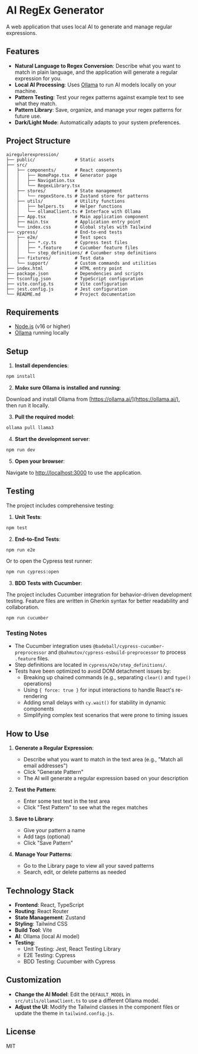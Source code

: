 # AI RegEx Generator

A web application that uses local AI to generate and manage regular expressions.

## Features

- **Natural Language to Regex Conversion**: Describe what you want to match in plain language, and the application will generate a regular expression for you.
- **Local AI Processing**: Uses [Ollama](https://ollama.ai/) to run AI models locally on your machine.
- **Pattern Testing**: Test your regex patterns against example text to see what they match.
- **Pattern Library**: Save, organize, and manage your regex patterns for future use.
- **Dark/Light Mode**: Automatically adapts to your system preferences.

## Project Structure

```
airegulerexpression/
├── public/               # Static assets
├── src/
│   ├── components/       # React components
│   │   ├── HomePage.tsx  # Generator page
│   │   ├── Navigation.tsx 
│   │   └── RegexLibrary.tsx 
│   ├── stores/           # State management
│   │   └── regexStore.ts # Zustand store for patterns
│   ├── utils/            # Utility functions
│   │   ├── helpers.ts    # Helper functions
│   │   └── ollamaClient.ts # Interface with Ollama
│   ├── App.tsx           # Main application component
│   ├── main.tsx          # Application entry point
│   └── index.css         # Global styles with Tailwind
├── cypress/              # End-to-end tests
│   ├── e2e/              # Test specs
│   │   ├── *.cy.ts       # Cypress test files
│   │   ├── *.feature     # Cucumber feature files
│   │   └── step_definitions/ # Cucumber step definitions
│   ├── fixtures/         # Test data
│   └── support/          # Custom commands and utilities
├── index.html            # HTML entry point
├── package.json          # Dependencies and scripts
├── tsconfig.json         # TypeScript configuration
├── vite.config.ts        # Vite configuration
├── jest.config.js        # Jest configuration
└── README.md             # Project documentation
```

## Requirements

- [Node.js](https://nodejs.org/) (v16 or higher)
- [Ollama](https://ollama.ai/) running locally

## Setup

1. **Install dependencies**:

```bash
npm install
```

2. **Make sure Ollama is installed and running**:

Download and install Ollama from [https://ollama.ai/](https://ollama.ai/), then run it locally.

3. **Pull the required model**:

```bash
ollama pull llama3
```

4. **Start the development server**:

```bash
npm run dev
```

5. **Open your browser**:

Navigate to [http://localhost:3000](http://localhost:3000) to use the application.

## Testing

The project includes comprehensive testing:

1. **Unit Tests**:

```bash
npm test
```

2. **End-to-End Tests**:

```bash
npm run e2e
```

Or to open the Cypress test runner:

```bash
npm run cypress:open
```

3. **BDD Tests with Cucumber**:

The project includes Cucumber integration for behavior-driven development testing.
Feature files are written in Gherkin syntax for better readability and collaboration.

```bash
npm run cucumber
```

### Testing Notes

- The Cucumber integration uses `@badeball/cypress-cucumber-preprocessor` and `@bahmutov/cypress-esbuild-preprocessor` to process `.feature` files.
- Step definitions are located in `cypress/e2e/step_definitions/`.
- Tests have been optimized to avoid DOM detachment issues by:
  - Breaking up chained commands (e.g., separating `clear()` and `type()` operations)
  - Using `{ force: true }` for input interactions to handle React's re-rendering
  - Adding small delays with `cy.wait()` for stability in dynamic components
  - Simplifying complex test scenarios that were prone to timing issues

## How to Use

1. **Generate a Regular Expression**:
   - Describe what you want to match in the text area (e.g., "Match all email addresses")
   - Click "Generate Pattern"
   - The AI will generate a regular expression based on your description

2. **Test the Pattern**:
   - Enter some test text in the test area
   - Click "Test Pattern" to see what the regex matches

3. **Save to Library**:
   - Give your pattern a name
   - Add tags (optional)
   - Click "Save Pattern"

4. **Manage Your Patterns**:
   - Go to the Library page to view all your saved patterns
   - Search, edit, or delete patterns as needed

## Technology Stack

- **Frontend**: React, TypeScript
- **Routing**: React Router
- **State Management**: Zustand
- **Styling**: Tailwind CSS
- **Build Tool**: Vite
- **AI**: Ollama (local AI model)
- **Testing**: 
  - Unit Testing: Jest, React Testing Library
  - E2E Testing: Cypress
  - BDD Testing: Cucumber with Cypress

## Customization

- **Change the AI Model**: Edit the `DEFAULT_MODEL` in `src/utils/ollamaClient.ts` to use a different Ollama model.
- **Adjust the UI**: Modify the Tailwind classes in the component files or update the theme in `tailwind.config.js`.

## License

MIT 